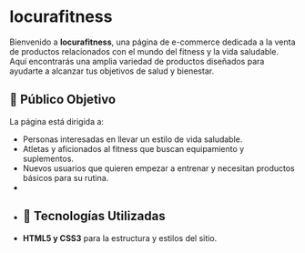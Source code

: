 # locurafitness
Bienvenido a **locurafitness**, una página de e-commerce dedicada a la venta de productos relacionados con el mundo del fitness y la vida saludable. Aquí encontrarás una amplia variedad de productos diseñados para ayudarte a alcanzar tus objetivos de salud y bienestar.

## 🎯 Público Objetivo
La página está dirigida a:
- Personas interesadas en llevar un estilo de vida saludable.
- Atletas y aficionados al fitness que buscan equipamiento y suplementos.
- Nuevos usuarios que quieren empezar a entrenar y necesitan productos básicos para su rutina.
- 
- ## 🚀 Tecnologías Utilizadas
- **HTML5 y CSS3** para la estructura y estilos del sitio.
